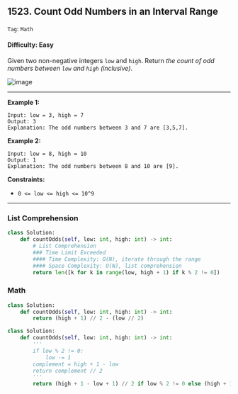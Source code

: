 ## 1523. Count Odd Numbers in an Interval Range

```Tag```: ```Math```

#### Difficulty: Easy

Given two non-negative integers ```low``` and ```high```. Return _the count of odd numbers between ```low``` and ```high``` (inclusive)_.

![image](https://user-images.githubusercontent.com/35042430/218355600-323c5181-b800-449f-b470-b29dab548c6b.png)

---

__Example 1:__
```
Input: low = 3, high = 7
Output: 3
Explanation: The odd numbers between 3 and 7 are [3,5,7].
```

__Example 2:__
```
Input: low = 8, high = 10
Output: 1
Explanation: The odd numbers between 8 and 10 are [9].
```

__Constraints:__

- ```0 <= low <= high <= 10^9```

---

### List Comprehension

```Python
class Solution:
    def countOdds(self, low: int, high: int) -> int:
        # List Comprehension
        ### Time Limit Exceeded
        #### Time Complexity: O(N), iterate through the range
        #### Space Complexity: O(N), list comprehension
        return len([k for k in range(low, high + 1) if k % 2 != 0])
```

### Math

```Python
class Solution:
    def countOdds(self, low: int, high: int) -> int:
        return (high + 1) // 2 - (low // 2)  
```

```Python
class Solution:
    def countOdds(self, low: int, high: int) -> int:
        '''
        if low % 2 != 0:
            low -= 1
        complement = high + 1 - low
        return complement // 2
        '''
        return (high + 1 - low + 1) // 2 if low % 2 != 0 else (high + 1 - low) // 2
```
